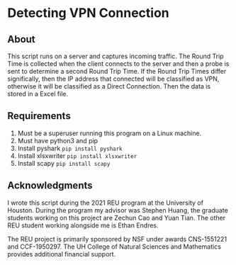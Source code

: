 # Detecting VPN Connection

## About
This script runs on a server and captures incoming traffic. The Round Trip Time is collected when the client connects to the server and then a probe is sent to determine a second Round Trip Time. If the Round Trip Times differ significally, then the IP address that connected will be classified as VPN, otherwise it will be classified as a Direct Connection. Then the data is stored in a Excel file. 

## Requirements

1. Must be a superuser running this program on a Linux machine. 
2. Must have python3 and pip
3. Install pyshark ``pip install pyshark``
4. Install xlsxwriter ``pip install xlsxwriter``
5. Install scapy ``pip install scapy``

## Acknowledgments
I wrote this script during the 2021 REU program at the University of Houston. During the program my advisor was Stephen Huang, the graduate students working on this project are Zechun Cao and Yuan Tian. The other REU student working alongside me is Ethan Endres.

The REU project is primarily sponsored by NSF under awards  CNS-1551221 and CCF-1950297. The UH College of Natural Sciences and Mathematics provides additional financial support.
